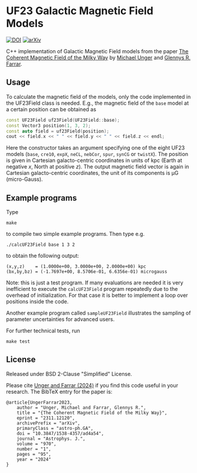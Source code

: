 UF23 Galactic Magnetic Field Models
===================================

[![DOI](https://zenodo.org/badge/753818568.svg)](https://zenodo.org/doi/10.5281/zenodo.10627090)  [![arXiv](https://img.shields.io/badge/arXiv-2311.12120-b31b1b.svg?style=plastic)](https://arxiv.org/abs/2311.12120)

C++ implementation of Galactic Magnetic Field models from the paper [The Coherent Magnetic Field of the Milky Way](https://doi.org/10.3847/1538-4357/ad4a54) by [Michael Unger](mailto:michael.unger@kit.edu) and [Glennys R. Farrar](mailto:gf25@nyu.edu).


## Usage

To calculate the magnetic field of the models, only the code implemented in the UF23Field class is needed. E.g., the magnetic field of the `base` model at a certain position can be obtained as
```C++
const UF23Field uf23Field(UF23Field::base);
const Vector3 position(1, 3, 2);
const auto field = uf23Field(position);
cout << field.x << " " << field.y << " " << field.z << endl;
```

Here the constructor takes an argument specifying one of the eight UF23 models (`base`, `cre10`, `expX`, `neCL`, `nebCor`, `spur`, `synCG` or `twistX`). The position is given in Cartesian galacto-centric coordinates in units of kpc (Earth at negative *x*, North at positive *z*). The output magnetic field vector is again in Cartesian galacto-centric coordinates, the unit of its components is &mu;G (micro-Gauss).

## Example programs

Type
```
make
```
to compile two simple example programs. Then type e.g.
```
./calcUF23Field base 1 3 2
```
to obtain the following output:
```
(x,y,z)    = (1.0000e+00, 3.0000e+00, 2.0000e+00) kpc
(bx,by,bz) = (-1.7697e+00, 8.5706e-01, 6.6356e-01) microgauss
```

Note: this is just a test program. If many evaluations are needed it is very inefficient to execute the `calcUF23Field` program repeatedly due to the overhead of initialization. For that case it is better to implement a loop over positions inside the code.

Another example program called `sampleUF23Field` illustrates the sampling of parameter uncertainties for advanced users.

For further technical tests, run
```
make test
```

## License

Released under BSD 2-Clause "Simplified" License.

Please cite  [Unger and Farrar (2024)](https://doi.org/10.3847/1538-4357/ad4a54) if you find this code useful in your research. The BibTeX entry for the paper is:
```
@article{UngerFarrar2023,
    author = "Unger, Michael and Farrar, Glennys R.",
    title = "{The Coherent Magnetic Field of the Milky Way}",
    eprint = "2311.12120",
    archivePrefix = "arXiv",
    primaryClass = "astro-ph.GA",
    doi = "10.3847/1538-4357/ad4a54",
    journal = "Astrophys. J.",
    volume = "970",
    number = "1",
    pages = "95",
    year = "2024"
}
```
